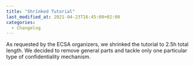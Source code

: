 ```yaml
---
title: "Shrinked Tutorial"
last_modified_at: 2021-04-23T16:45:00+02:00
categories:
  - Changelog
---
```


As requested by the ECSA organizers, we shrinked the tutorial to 2.5h total length. We decided to remove general parts and tackle only one particular type of confidentiality mechanism.
